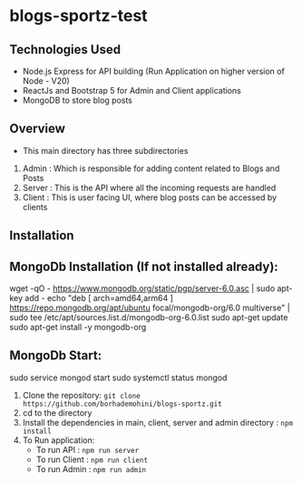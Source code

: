 # blogs-sportz-test

## Technologies Used

- Node.js Express for API building (Run Application on  higher version of Node - V20)
- ReactJs and Bootstrap 5 for Admin and Client applications
- MongoDB to store blog posts


## Overview

- This main directory has three subdirectories
1. Admin : Which is responsible for adding content related to Blogs and Posts
2. Server : This is the API where all the incoming requests are handled
3. Client :  This is user facing UI, where blog posts can be accessed by clients

## Installation

MongoDb Installation (If not installed already):
--------------------
wget -qO - https://www.mongodb.org/static/pgp/server-6.0.asc | sudo apt-key add -
echo "deb [ arch=amd64,arm64 ] https://repo.mongodb.org/apt/ubuntu focal/mongodb-org/6.0 multiverse" | sudo tee /etc/apt/sources.list.d/mongodb-org-6.0.list
sudo apt-get update
sudo apt-get install -y mongodb-org

MongoDb Start:
---------------
sudo service mongod start
sudo systemctl status mongod

1. Clone the repository: `git clone https://github.com/borhademohini/blogs-sportz.git`
2. cd to the directory
3. Install the dependencies in main, client, server and admin directory : `npm install`
4. To Run application:
    - To run API :  `npm run server`
    - To run Client : `npm run client`
    - To run Admin : `npm run admin`

